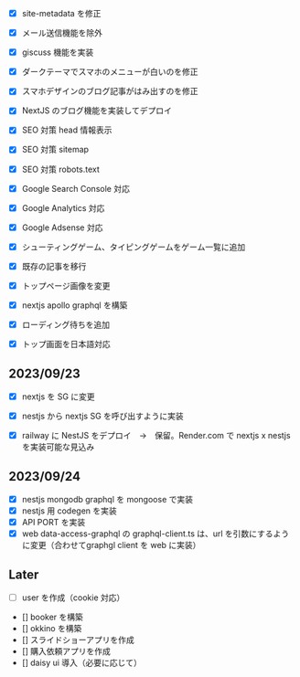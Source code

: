 * [x] site-metadata を修正
* [x] メール送信機能を除外
* [x] giscuss 機能を実装

* [x] ダークテーマでスマホのメニューが白いのを修正
* [x] スマホデザインのブログ記事がはみ出すのを修正

* [x] NextJS のブログ機能を実装してデプロイ

* [x] SEO 対策 head 情報表示
* [x] SEO 対策 sitemap
* [x] SEO 対策 robots.text

* [x] Google Search Console 対応
* [x] Google Analytics 対応
* [x] Google Adsense 対応

* [x] シューティングゲーム、タイピングゲームをゲーム一覧に追加
* [x] 既存の記事を移行
* [x] トップページ画像を変更

* [x] nextjs apollo graphql を構築

* [x] ローディング待ちを追加
* [x] トップ画面を日本語対応

## 2023/09/23

* [x] nextjs を SG に変更
* [x] nestjs から nextjs SG を呼び出すように実装

* [x] railway に NestJS をデプロイ　→　保留。Render.com で nextjs x nestjs を実装可能な見込み

## 2023/09/24

* [x] nestjs mongodb graphql を mongoose で実装
* [x] nestjs 用 codegen を実装
* [x] API PORT を実装
* [x] web data-access-graphql の graphql-client.ts は、url を引数にするように変更（合わせてgraphgl client を web に実装）

## Later

* [ ] user を作成（cookie 対応）

* [] booker を構築
* [] okkino を構築
* [] スライドショーアプリを作成
* [] 購入依頼アプリを作成
* [] daisy ui 導入（必要に応じて）
